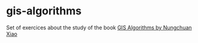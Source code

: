 # gis-algorithms
Set of exercices about the study of the book [GIS Algorithms by Nungchuan Xiao](https://methods.sagepub.com/book/gis-algorithms-srm)
